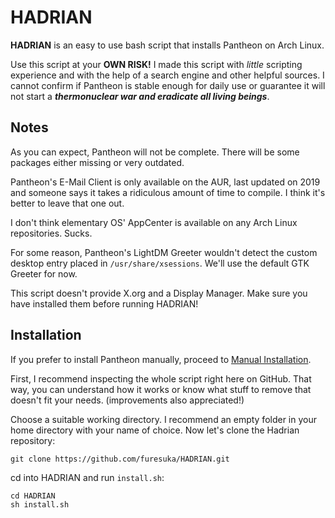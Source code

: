 # HADRIAN
**HADRIAN** is an easy to use bash script that installs Pantheon on Arch Linux.

Use this script at your **OWN RISK!** I made this script with *little* scripting experience and with the help of a search engine and other helpful sources. I cannot confirm if Pantheon is stable enough for daily use or guarantee it will not start a ***thermonuclear war and eradicate all living beings***.

## Notes
As you can expect, Pantheon will not be complete. There will be some packages either missing or very outdated.

Pantheon's E-Mail Client is only available on the AUR, last updated on 2019 and someone says it takes a ridiculous amount of time to compile. I think it's better to leave that one out.

I don't think elementary OS' AppCenter is available on any Arch Linux repositories. Sucks.

For some reason, Pantheon's LightDM Greeter wouldn't detect the custom desktop entry placed in `/usr/share/xsessions`. We'll use the default GTK Greeter for now.

This script doesn't provide X.org and a Display Manager. Make sure you have installed them before running HADRIAN!
## Installation
If you prefer to install Pantheon manually, proceed to [Manual Installation](https://github.com/furesuka/HADRIAN/blob/main/MANUAL.md).

First, I recommend inspecting the whole script right here on GitHub. That way, you can understand how it works or know what stuff to remove that doesn't fit your needs. (improvements also appreciated!)

Choose a suitable working directory. I recommend an empty folder in your home directory with your name of choice.
Now let's clone the Hadrian repository:

```
git clone https://github.com/furesuka/HADRIAN.git
```
cd into HADRIAN and run `install.sh`:
```
cd HADRIAN
sh install.sh
```
